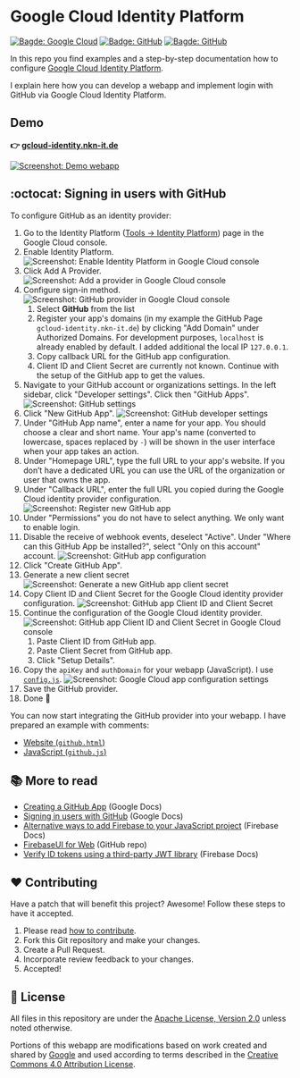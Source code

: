 # Google Cloud Identity Platform

[![Bagde: Google Cloud](https://img.shields.io/badge/Google%20Cloud-%234285F4.svg?logo=google-cloud&logoColor=white)](#readme)
[![Badge: GitHub](https://img.shields.io/badge/GitHub-181717.svg?logo=github&logoColor=white)](#readme)
[![Bagde: GitHub](https://img.shields.io/github/license/cyclenerd/google-cloud-identity-platform)](https://github.com/Cyclenerd/google-cloud-identity-platform/blob/master/LICENSE)

In this repo you find examples and a step-by-step documentation how to configure [Google Cloud Identity Platform](https://cloud.google.com/identity-platform).

I explain here how you can develop a webapp and implement login with GitHub via Google Cloud Identity Platform.

## Demo

**👉 [gcloud-identity.nkn-it.de](https://gcloud-identity.nkn-it.de/)**

[![Screenshot: Demo webapp](./img/github-sign-in-ok.png)](https://gcloud-identity.nkn-it.de/)

## :octocat: Signing in users with GitHub

To configure GitHub as an identity provider:

 1. Go to the Identity Platform ([Tools -> Identity Platform](https://console.cloud.google.com/customer-identity)) page in the Google Cloud console.
1. Enable Identity Platform.
  ![Screenshot: Enable Identity Platform in Google Cloud console](./img/google-cloud-console-enable.png)
1. Click Add A Provider.
  ![Screenshot: Add a provider in Google Cloud console](./img/google-cloud-console-add.png)
1. Configure sign-in method.
  ![Screenshot: GitHub provider in Google Cloud console](./img/google-cloud-console-github.png)
    1. Select **GitHub** from the list
    1. Register your app's domains (in my example the GitHub Page `gcloud-identity.nkn-it.de`) by clicking "Add Domain" under Authorized Domains. For development purposes, `localhost` is already enabled by default.
    I added additional the local IP `127.0.0.1`.
    1. Copy callback URL for the GitHub app configuration.
    1. Client ID and Client Secret are currently not known.
    Continue with the setup of the GitHub app to get the values.
1. Navigate to your GitHub account or organizations settings.
   In the left sidebar, click "Developer settings".
   Click then "GitHub Apps".
  ![Screenshot: GitHub settings](./img/github-developer.png)
1. Click "New GitHub App".
    ![Screenshot: GitHub developer settings](./img/github-developer-app-new.png)
1. Under "GitHub App name", enter a name for your app.
  You should choose a clear and short name. Your app's name (converted to lowercase, spaces replaced by `-`) will be shown in the user interface when your app takes an action.
1. Under "Homepage URL", type the full URL to your app's website.
   If you don’t have a dedicated URL you can use the URL of the organization or user that owns the app.
1. Under "Callback URL", enter the full URL you copied during the Google Cloud identity provider configuration.
    ![Screenshot: Register new GitHub app](./img/github-developer-app-config.png)
1. Under "Permissions" you do not have to select anything. We only want to enable login.
1. Disable the receive of webhook events, deselect "Active".
   Under "Where can this GitHub App be installed?", select "Only on this account" account.
    ![Screenshot: GitHub app configuration](./img/github-developer-app-more-config.png)
1. Click "Create GitHub App".
1. Generate a new client secret
    ![Screenshot: Generate a new GitHub app client secret](./img/github-developer-app-new-key.png)
1. Copy Client ID and Client Secret for the Google Cloud identity provider configuration.
    ![Screenshot: GitHub app Client ID and Client Secret](./img/github-developer-app-new-key-copy.png)
1. Continue the configuration of the Google Cloud identity provider.
    ![Screenshot: GitHub app Client ID and Client Secret in Google Cloud console](./img/google-cloud-console-github-key.png)
    1. Paste Client ID from GitHub app.
    1. Paste Client Secret from GitHub app.
    1. Click "Setup Details".
1. Copy the `apiKey` and `authDomain` for your webapp (JavaScript).
   I use [`config.js`](./page/config.js).
    ![Screenshot: Google Cloud app configuration settings](./img/google-cloud-console-app-settings.png)
1. Save the GitHub provider.
1. Done 🎉

You can now start integrating the GitHub provider into your webapp. I have prepared an example with comments:

* [Website (`github.html`)](./page/github.html)
* [JavaScript (`github.js`)](./page/github.js)

## 📚 More to read

* [Creating a GitHub App](https://docs.github.com/en/apps/creating-github-apps/creating-github-apps/creating-a-github-app) (Google Docs)
* [Signing in users with GitHub](https://cloud.google.com/identity-platform/docs/web/github) (Google Docs)
* [Alternative ways to add Firebase to your JavaScript project](https://firebase.google.com/docs/web/alt-setup#from-the-cdn) (Firebase Docs)
* [FirebaseUI for Web](https://github.com/firebase/firebaseui-web#readme) (GitHub repo)
* [Verify ID tokens using a third-party JWT library](https://firebase.google.com/docs/auth/admin/verify-id-tokens#verify_id_tokens_using_a_third-party_jwt_library) (Firebase Docs)

## ❤️ Contributing

Have a patch that will benefit this project?
Awesome! Follow these steps to have it accepted.

1. Please read [how to contribute](CONTRIBUTING.md).
1. Fork this Git repository and make your changes.
1. Create a Pull Request.
1. Incorporate review feedback to your changes.
1. Accepted!


## 📜 License

All files in this repository are under the [Apache License, Version 2.0](LICENSE) unless noted otherwise.

Portions of this webapp are modifications based on work created and shared by [Google](https://developers.google.com/readme/policies)
and used according to terms described in the [Creative Commons 4.0 Attribution License](https://creativecommons.org/licenses/by/4.0/).
